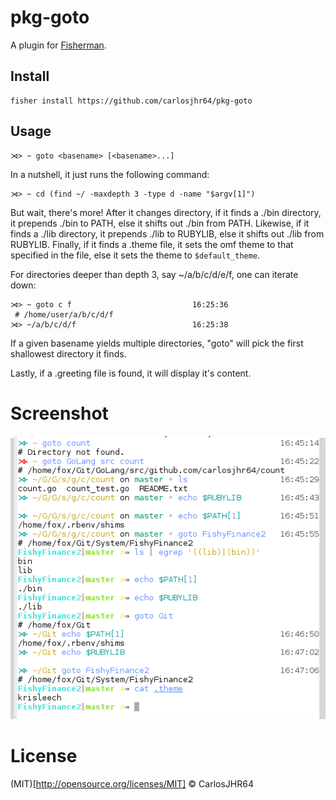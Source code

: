# pkg-goto

A plugin for [Fisherman](http://fisherman.sh).

## Install

```fish
fisher install https://github.com/carlosjhr64/pkg-goto
```

## Usage

```fish
⋊> ~ goto <basename> [<basename>...]
```

In a nutshell, it just runs the following command:

```fish
⋊> ~ cd (find ~/ -maxdepth 3 -type d -name "$argv[1]")
```

But wait, there's more!  After it changes directory,
if it finds a ./bin directory, it prepends ./bin to PATH, else
it shifts out ./bin from PATH.
Likewise, if it finds a ./lib directory, it prepends ./lib to RUBYLIB, else
it shifts out ./lib from RUBYLIB.
Finally, if it finds a .theme file, it sets the omf theme to that specified in the file, else
it sets the theme to `$default_theme`.

For directories deeper than depth 3, say ~/a/b/c/d/e/f, one can iterate down:

```fish
⋊> ~ goto c f                           16:25:36
 # /home/user/a/b/c/d/f
⋊> ~/a/b/c/d/f                          16:25:38
```

If a given basename yields multiple directories,
"goto" will pick the first shallowest directory it finds.

Lastly, if a .greeting file is found, it will display it's content.

# Screenshot

<p align="center">
<img src="goto.png">
</p>

# License

(MIT)[http://opensource.org/licenses/MIT] © CarlosJHR64
